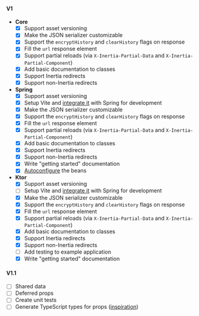 
#### V1

- **Core**
    - [x] Support asset versioning
    - [x] Make the JSON serializer customizable
    - [x] Support the `encryptHistory` and `clearHistory` flags on response
    - [x] Fill the `url` response element
    - [x] Support partial reloads (via `X-Inertia-Partial-Data` and `X-Inertia-Partial-Component`)
    - [x] Add basic documentation to classes
    - [x] Support Inertia redirects
    - [x] Support non-Inertia redirects
- **Spring**
    - [x] Support asset versioning
    - [x] Setup Vite and [integrate it](https://v3.vitejs.dev/guide/backend-integration.html) with Spring for development
    - [x] Make the JSON serializer customizable
    - [x] Support the `encryptHistory` and `clearHistory` flags on response
    - [x] Fill the `url` response element
    - [x] Support partial reloads (via `X-Inertia-Partial-Data` and `X-Inertia-Partial-Component`)
    - [x] Add basic documentation to classes
    - [x] Support Inertia redirects
    - [x] Support non-Inertia redirects
    - [x] Write "getting started" documentation
    - [x] [Autoconfigure](https://www.baeldung.com/spring-boot-custom-auto-configuration) the beans
- **Ktor**
    - [x] Support asset versioning
    - [ ] Setup Vite and [integrate it](https://v3.vitejs.dev/guide/backend-integration.html) with Spring for development
    - [x] Make the JSON serializer customizable
    - [x] Support the `encryptHistory` and `clearHistory` flags on response
    - [x] Fill the `url` response element
    - [x] Support partial reloads (via `X-Inertia-Partial-Data` and `X-Inertia-Partial-Component`)
    - [x] Add basic documentation to classes
    - [x] Support Inertia redirects
    - [x] Support non-Inertia redirects
    - [ ] Add testing to example application
    - [x] Write "getting started" documentation

#### V1.1

- [ ] Shared data
- [ ] Deferred props
- [ ] Create unit tests
- [ ] Generate TypeScript types for props ([inspiration](https://www.youtube.com/watch?v=LeYF1NE3jQ4))
